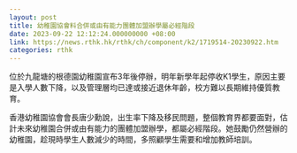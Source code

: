```yaml
---
layout: post
title: 幼稚園協會料合併或由有能力團體加盟辦學屬必經階段
date: 2023-09-22 12:12:24.000000000 +08:00
link: https://news.rthk.hk/rthk/ch/component/k2/1719514-20230922.htm
categories: rthk
---
```


位於九龍塘的根德園幼稚園宣布3年後停辦，明年新學年起停收K1學生，原因主要是入學人數下降，以及管理層均已達或接近退休年齡，校方難以長期維持優質教育。

香港幼稚園協會會長唐少勳說，出生率下降及移民問題，整個教育界都要面對，估計未來幼稚園合併或由有能力的團體加盟辦學，都屬必經階段。她鼓勵仍然營辦的幼稚園，趁現時學生人數減少的時間，多照顧學生需要和增加教師培訓。
